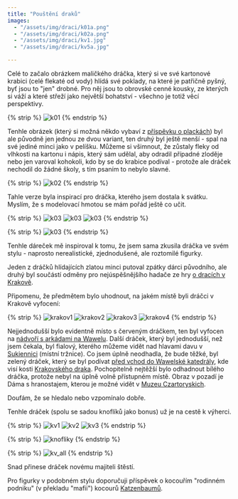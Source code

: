 ```yaml
---
title: "Pouštění draků"
images:
  - "/assets/img/draci/k01a.png"
  - "/assets/img/draci/k02a.png"
  - "/assets/img/draci/kv1.jpg"
  - "/assets/img/draci/kv5a.jpg"

---
```


<!--begin_excerpt-->
Celé to začalo obrázkem maličkého dráčka, který si ve své kartonové krabici (celé flekaté od vody) hlídá své poklady, na které je patřičně pyšný, byť jsou to "jen" drobné. Pro něj jsou to obrovské cenné kousky, ze kterých si váží a které střeží jako největší bohatství - všechno je totiž věcí perspektivy. 
<!--end_excerpt-->

{% strip %}
![k01](/assets/img/draci/k01.png)
{% endstrip %}

Tenhle obrázek (který si možná někdo vybaví z [příspěvku o plackách](https://matcha1309.github.io/Placky1/)) byl ale původně jen jednou ze dvou variant, ten druhý byl ještě menší - spal na své jediné minci jako v pelíšku. Můžeme si všimnout, že zůstaly fleky od vlhkosti na kartonu i nápis, který sám udělal, aby odradil případné zloděje nebo jen varoval kohokoli, kdo by se do krabice podíval - protože ale dráček nechodil do žádné školy, s tím psaním to nebylo slavné. 

{% strip %}
![k02](/assets/img/draci/k02.png)
{% endstrip %}

Tahle verze byla inspirací pro dráčka, kterého jsem dostala k svátku. Myslím, že s modelovací hmotou se mám pořád ještě co učit. 

{% strip %}
![k03](/assets/img/draci/k031.jpg)
![k03](/assets/img/draci/k032.jpg)
![k03](/assets/img/draci/k033.jpg)
{% endstrip %}

{% strip %}
![k03](/assets/img/draci/k03.jpg)
{% endstrip %}

Tenhle dáreček mě inspiroval k tomu, že jsem sama zkusila dráčka ve svém stylu - naprosto nerealistické, zjednodušené, ale roztomilé figurky. 

Jeden z dráčků hlídajících zlatou minci putoval zpátky dárci původního, ale druhý byl součástí odměny pro nejúspěšnějšího hadače ze hry [o dracích v Krakově](https://matcha1309.github.io/Krakov-a-archiv/).

Připomenu, že předmětem bylo uhodnout, na jakém místě byli dráčci v Krakově vyfocení: 

{% strip %}
![krakov1](/assets/img/draci/krak1.jpg)
![krakov2](/assets/img/draci/krak2.jpg)
![krakov3](/assets/img/draci/krak3.jpg)
![krakov4](/assets/img/draci/krak4.jpg)
{% endstrip %}

Nejjednodušší bylo evidentně místo s červeným dráčkem, ten byl vyfocen na [nádvoří s arkádami na Wawelu](https://mapy.com/s/buhokucepa). Další dráček, který byl jednodušší, než jsem čekala, byl fialový, kterého můžeme vidět nad hlavami davu v [Sukiennici](https://mapy.com/s/lojegatube) (místní tržnice). Co jsem úplně neodhadla, že bude těžké, byl zelený dráček, který se byl podívat [před vchod do Wawelské katedrály](https://mapy.com/s/jocebedutu), kde visí kosti [Krakovského draka](https://gazetakrakowska.pl/krakow-kosci-smoka-wawelskiego-odstraszaja-zle-moce-od-setek-lat-wedlug-legendy-kiedy-spadna-z-lancuchow-nadejdzie-koniec-swiata/ar/c15-16426937). Pochopitelně nejtěžší bylo odhadnout bílého dráčka, protože nebyl na úplně volně přístupném místě. Obraz v pozadí je Dáma s hranostajem, kterou je možné vidět v [Muzeu Czartoryskich](https://mapy.com/s/bujabaceha). 

Doufám, že se hledalo nebo vzpomínalo dobře. 

Tenhle dráček (spolu se sadou knoflíků jako bonus) už je na cestě k výherci. 

{% strip %}
![kv1](/assets/img/draci/kv1.jpg)
![kv2](/assets/img/draci/kv2.jpg)
![kv3](/assets/img/draci/kv3.jpg)
{% endstrip %}

{% strip %}
![knofliky](/assets/img/draci/kv4.jpg)
{% endstrip %}

{% strip %}
![kv_all](/assets/img/draci/kv5.jpg)
{% endstrip %}

Snad přinese dráček novému majiteli štěstí. 

Pro figurky v podobném stylu doporučuji příspěvek o kocouřím "rodinném podniku" (v překladu "mafii") kocourů [Katzenbaumů](https://matcha1309.github.io/Katzenbaumove/).